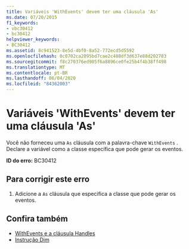```yaml
---
title: Variáveis 'WithEvents' devem ter uma cláusula 'As'
ms.date: 07/20/2015
f1_keywords:
- vbc30412
- bc30412
helpviewer_keywords:
- BC30412
ms.assetid: 8c941523-8e5d-4bf0-8a52-772ecd5d5592
ms.openlocfilehash: 0c0702ca2095bd7cae2c488df3d637e88d202783
ms.sourcegitcommit: f8c270376ed905f6a8896ce0fe25b4f4b38ff498
ms.translationtype: MT
ms.contentlocale: pt-BR
ms.lasthandoff: 06/04/2020
ms.locfileid: "84362003"
---
```

# <a name="withevents-variables-must-have-an-as-clause"></a>Variáveis 'WithEvents' devem ter uma cláusula 'As'
Você não forneceu uma `As` cláusula com a palavra-chave `WithEvents` . Declare a variável como a classe específica que pode gerar os eventos.  
  
 **ID do erro:** BC30412  
  
## <a name="to-correct-this-error"></a>Para corrigir este erro  
  
1. Adicione a `As` cláusula que especifica a classe que pode gerar os eventos.  
  
## <a name="see-also"></a>Confira também

- [WithEvents e a cláusula Handles](../programming-guide/language-features/events/index.md#withevents-and-the-handles-clause)
- [Instrução Dim](../language-reference/statements/dim-statement.md)
